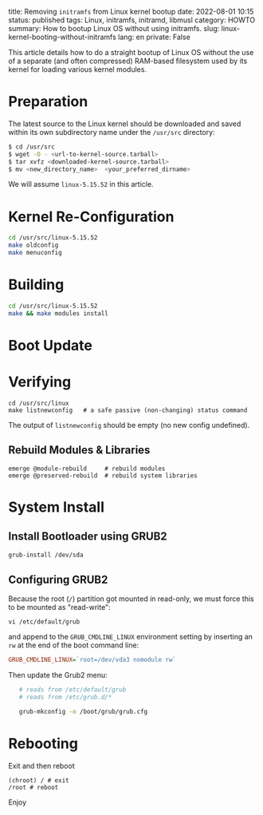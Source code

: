 title: Removing `initramfs` from Linux kernel bootup
date: 2022-08-01 10:15
status: published
tags: Linux, initramfs, initramd, libmusl
category: HOWTO
summary: How to bootup Linux OS without using initramfs.
slug: linux-kernel-booting-without-initramfs
lang: en
private: False


This article details how to do a straight bootup of Linux OS without the
use of a separate (and often compressed) RAM-based filesystem used by 
its kernel for loading various kernel modules.

# Preparation

The latest source to the Linux kernel should be downloaded and saved
within its own subdirectory name under the `/usr/src` directory:

```bash
$ cd /usr/src
$ wget -O - <url-to-kernel-source.tarball>
$ tar xvfz <downloaded-kernel-source.tarball>
$ mv <new_directory_name>  <your_preferred_dirname>
```

We will assume `linux-5.15.52` in this article.


# Kernel Re-Configuration

```bash
cd /usr/src/linux-5.15.52
make oldconfig
make menuconfig
```


# Building

```bash
cd /usr/src/linux-5.15.52
make && make modules install
```

# Boot Update


# Verifying

```
cd /usr/src/linux
make listnewconfig   # a safe passive (non-changing) status command
```
The output of `listnewconfig` should be empty (no new config undefined).





## Rebuild Modules & Libraries

```
emerge @module-rebuild     # rebuild modules
emerge @preserved-rebuild  # rebuild system libraries
```


# System Install


## Install Bootloader using GRUB2

```bash
grub-install /dev/sda
```


## Configuring GRUB2

Because the root (`/`) partition got mounted in read-only, we must force this to be mounted as "read-write":

```console
vi /etc/default/grub
```
and append to the `GRUB_CMDLINE_LINUX` environment setting by inserting an `rw` at the end of the boot command line:
```ini
GRUB_CMDLINE_LINUX=`root=/dev/vda3 nomodule rw`
```

Then update the Grub2 menu:
```bash
   # reads from /etc/default/grub
   # reads from /etc/grub.d/*

   grub-mkconfig -o /boot/grub/grub.cfg
```

# Rebooting

Exit and then reboot

```console
(chroot) / # exit
/root # reboot
```


Enjoy
